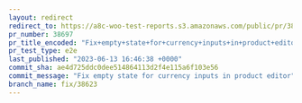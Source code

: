 ```yaml
---
layout: redirect
redirect_to: https://a8c-woo-test-reports.s3.amazonaws.com/public/pr/38697/e2e/index.html
pr_number: 38697
pr_title_encoded: "Fix+empty+state+for+currency+inputs+in+product+editor"
pr_test_type: e2e
last_published: "2023-06-13 16:46:38 +0000"
commit_sha: ae4d725ddc0dee514864113d2f4e115a6f103e56
commit_message: "Fix empty state for currency inputs in product editor"
branch_name: fix/38623
---
```

